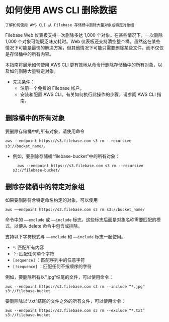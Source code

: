 # 如何使用 AWS CLI 删除数据
	了解如何使用 AWS CLI 从 Filebase 存储桶中删除大量对象或特定对象组
Filebase Web 仪表板支持一次删除多达 1,000 个对象。在某些情况下，一次删除 1,000 个对象可能既乏味又耗时。Web 仪表板还支持清空整个桶。虽然这在某些情况下可能是最快的解决方案，但其他情况下可能只需要删除某些文件，而不仅仅是存储桶中的所有内容。

本指南将展示如何使用 AWS CLI 更有效地从命令行删除存储桶中的所有对象，以及如何删除大量特定对象。

- 先决条件：
	- 注册一个免费的 Filebase 帐户。
	- 安装和配置 AWS CLI。有关如何执行此操作的步骤，请参阅 AWS CLI 指南。

## 删除桶中的所有对象
要删除存储桶中的所有对象，请使用命令

	aws --endpoint https://s3.filebase.com s3 rm --recursive s3://bucket_name/。
- 例如，要删除存储桶“filebase-bucket”中的所有对象：

		aws --endpoint https://s3.filebase.com s3 rm --recursive s3://filebase-bucket/

## 删除存储桶中的特定对象组
如果要删除符合特定命名约定的对象，可以使用

	aws ——endpoint https://s3.filebase.com s3 rm s3://bucket_name/
命令中的 `——exclude` 或 `——include` 标志。这些标志后面是对象名称需要匹配的模式，以便从 delete 命令中包含或排除。

支持以下字符模式与 `——exclude` 和 `——include` 标志一起使用。

- `*`: 匹配所有内容
- `？`: 匹配任何单个字符
- `[sequence]` ：匹配序列中的任意字符
- `[!sequence]` ：匹配任何不按顺序的字符

例如，要删除所有以“.jpg”结尾的文件，可以使用命令：

	aws --endpoint https://s3.filebase.com s3 rm --include “*.jpg” s3://filebase-bucket
要删除除以“.txt”结尾的文件之外的所有文件，可以使用命令：

	aws --endpoint https://s3.filebase.com s3 rm --exclude “*.txt” s3://filebase-bucket
